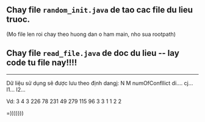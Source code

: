 ## Chay file `random_init.java` de tao cac file du lieu truoc. 

(Mo file len roi chay theo huong dan o ham main, nho sua rootpath)

## Chay file `read_file.java` de doc du lieu -- lay code tu file nay!!!!

__________________
Dữ liệu sử dụng sẽ được lưu theo định dangj:
N M numOfConfllict
di....
cj...
I1...
I2...

Vd:
3 4 3
226 78 231 
49 279 115 96 
3 3 1
1 2 2


=)))))))
